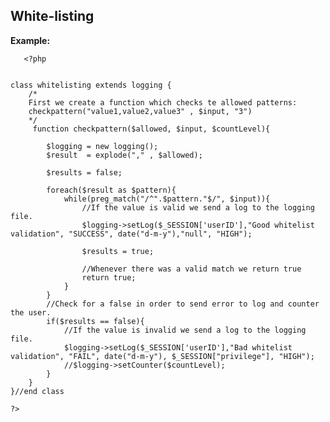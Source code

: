  
White-listing
-------

**Example:**
   
       <?php

    
	class whitelisting extends logging {
		/*
		First we create a function which checks te allowed patterns:
		checkpattern("value1,value2,value3" , $input, "3")
		*/
		 function checkpattern($allowed, $input, $countLevel){
			
    		$logging = new logging();
    		$result  = explode("," , $allowed);
			
			$results = false;
			
			foreach($result as $pattern){
				while(preg_match("/^".$pattern."$/", $input)){		
					//If the value is valid we send a log to the logging file.        
					$logging->setLog($_SESSION['userID'],"Good whitelist validation", "SUCCESS", date("d-m-y"),"null", "HIGH"); 
			
					$results = true;
					
					//Whenever there was a valid match we return true      			
					return true;
				}
			}
			//Check for a false in order to send error to log and counter the user.
			if($results == false){
				//If the value is invalid we send a log to the logging file.        
				$logging->setLog($_SESSION['userID'],"Bad whitelist validation", "FAIL", date("d-m-y"), $_SESSION["privilege"], "HIGH"); 
				//$logging->setCounter($countLevel);			
			}
		}
	}//end class
	
    ?>
